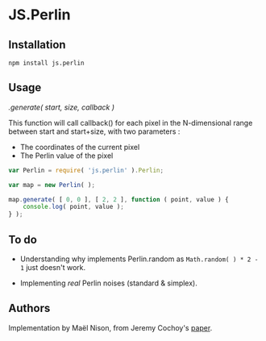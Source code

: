 # JS.Perlin

## Installation

```npm install js.perlin```

## Usage

*<Perlin>.generate( start, size, callback )*

This function will call callback() for each pixel in the N-dimensional
range between start and start+size, with two parameters :

 - The coordinates of the current pixel
 - The Perlin value of the pixel

```javascript
var Perlin = require( 'js.perlin' ).Perlin;

var map = new Perlin( );

map.generate( [ 0, 0 ], [ 2, 2 ], function ( point, value ) {
    console.log( point, value );
} );
```

## To do

- Understanding why implements Perlin.random as `Math.random( ) * 2 - 1`
  just doesn't work.

- Implementing _real_ Perlin noises (standard & simplex).

## Authors

Implementation by Maël Nison, from Jeremy Cochoy's [paper][1].

[1]: http://zenol.fr/dl/perlin_noise.pdf
